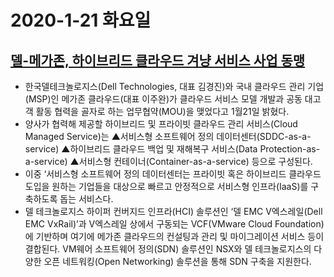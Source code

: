 # 2020-1-21 화요일



## [델-메가존, 하이브리드 클라우드 겨냥 서비스 사업 동맹](http://www.bloter.net/archives/368579)

- 한국델테크놀로지스(Dell Technologies, 대표 김경진)와 국내 클라우드 관리 기업(MSP)인 메가존 클라우드(대표 이주완)가 클라우드 서비스 모델 개발과 공동 대고객 활동 협력을 골자로 하는 업무협약(MOU)을 맺었다고 1월21일 밝혔다.
- 양사가 협력해 제공할 하이브리드 및 프라이빗 클라우드 관리 서비스(Cloud Managed Service)는 ▲서비스형 소프트웨어 정의 데이터센터(SDDC-as-a-service) ▲하이브리드 클라우드 백업 및 재해복구 서비스(Data Protection-as-a-service) ▲서비스형 컨테이너(Container-as-a-service) 등으로 구성된다.
- 이중 ‘서비스형 소프트웨어 정의 데이터센터는 프라이빗 혹은 하이브리드 클라우드 도입을 원하는 기업들을 대상으로 빠르고 안정적으로 서비스형 인프라(IaaS)를 구축하도록 돕는 서비스다.
- 델 테크놀로지스 하이퍼 컨버지드 인프라(HCI) 솔루션인 ‘델 EMC V엑스레일(Dell EMC VxRail)’과 V엑스레일 상에서 구동되는 VCF(VMware Cloud Foundation)에 기반하며 여기에 메가존 클라우드의 컨설팅과 관리 및 마이그레이션 서비스 등이 결합된다. VM웨어 소프트웨어 정의(SDN) 솔루션인 NSX와 델 테크놀로지스의 다양한 오픈 네트워킹(Open Networking) 솔루션을 통해 SDN 구축을 지원한다.